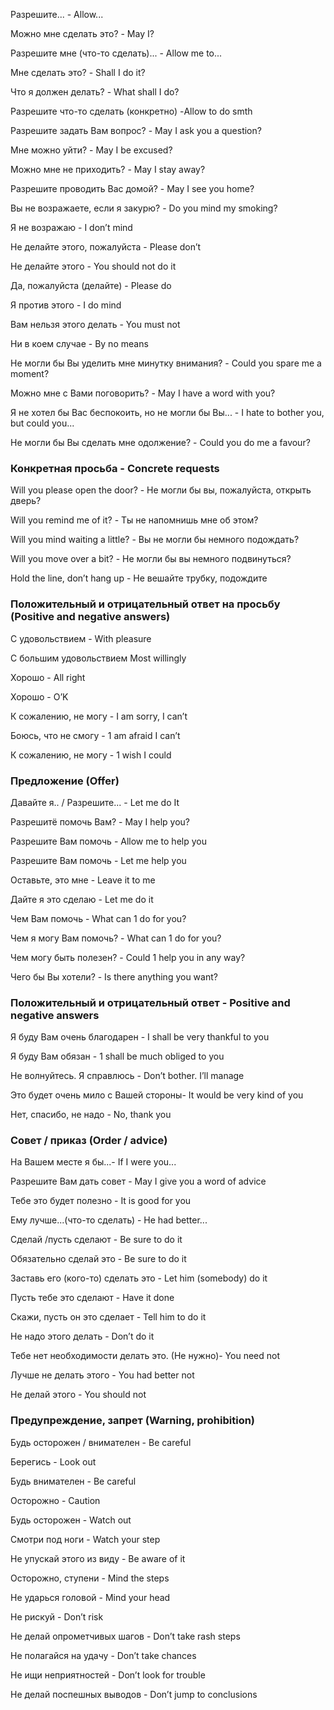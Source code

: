 Разрешите... - Allow...

Можно мне сделать это? - May I?

Разрешите мне (что-то сделать)... - Allow me to...

Мне сделать это? - Shall I do it?

Что я должен делать? - What shall I do?

Разрешите что-то сделать (конкретно) -Allow to do smth

Разрешите задать Вам вопрос? - May I ask you a question?

Мне можно уйти? - May I be excused?

Можно мне не приходить? - May I stay away?

Разрешите проводить Вас домой? - May I see you home?

Вы не возражаете, если я закурю? - Do you mind my smoking?

Я не возражаю - I don’t mind

Не делайте этого, пожалуйста - Please don’t

Не делайте этого - You should not do it

Да, пожалуйста (делайте) - Please do

Я против этого - I do mind

Вам нельзя этого делать - You must not

Ни в коем случае - By no means

Не могли бы Вы уделить мне минутку внимания? - Could you spare me a moment?

Можно мне с Вами поговорить? - May I have a word with you?

Я не хотел бы Вас беспокоить, но не могли бы Вы... - I hate to bother you, but
could you...

Не могли бы Вы сделать мне одолжение? - Could you do me a favour?

### Конкретная просьба - Concrete requests

Will you please open the door? - Не могли бы вы, пожалуйста, открыть дверь?

Will you remind me of it? - Ты не напомнишь мне об этом?

Will you mind waiting a little? - Вы не могли бы немного подождать?

Will you move over a bit? - Не могли бы вы немного подвинуться?

Hold the line, don’t hang up - He вешайте трубку, подождите


### Положительный и отрицательный ответ на просьбу (Positive and negative answers)

С удовольствием - With pleasure

С большим удовольствием Most willingly

Хорошо - All right

Хорошо - O’K

К сожалению, не могу - I am sorry, I can’t

Боюсь, что не смогу - 1 am afraid I can’t

К сожалению, не могу - 1 wish I could


### Предлoжение (Offer)

Давайте я.. / Разрешите... - Let me do It

Разрешитё помочь Вам? - May I help you?

Разрешите Вам помочь - Allow me to help you

Разрешите Вам помочь - Let me help you

Оставьте, это мне - Leave it to me

Дайте я это сделаю - Let me do it

Чем Вам помочь - What can 1 do for you?

Чем я могу Вам помочь? - What can 1 do for you?

Чем могу быть полезен? - Could 1 help you in any way?

Чего бы Вы хотели? - Is there anything you want?

### Положительный и отрицательный ответ - Positive and negative answers

Я буду Вам очень благодарен - I shall be very thankful to you

Я буду Вам обязан - 1 shall be much obliged to you

Не волнуйтесь. Я справлюсь - Don’t bother. I’ll manage

Это будет очень мило с Вашей стороны- It would be very kind of you

Нет, спасибо, не надо - No, thank you

### Совет / приказ (Order / advice)

На Вашем месте я бы...- If I were you...

Разрешите Вам дать совет - May I give you a word of advice

Тебе это будет полезно - It is good for you

Ему лучше...(что-то сделать) - He had better...

Сделай /пусть сделают - Be sure to do it

Обязательно сделай это - Be sure to do it

Заставь его (кого-то) сделать это - Let him (somebody) do it

Пусть тебе это сделают - Have it done

Скажи, пусть он это сделает - Tell him to do it

Не надо этого делать - Don’t do it

Тебе нет необходимости делать это. (Не нужно)- You need not

Лучше не делать этого - You had better not

Не делай этого - You should not

### Предупреждение, запрет (Warning, prohibition)

Будь осторожен / внимателен - Be careful

Берегись - Look out

Будь внимателен - Be careful

Осторожно - Caution

Будь осторожен - Watch out

Смотри под ноги - Watch your step

Не упускай этого из виду - Be aware of it

Осторожно, ступени - Mind the steps

Не ударься головой - Mind your head

Не рискуй - Don’t risk

Не делай опрометчивых шагов - Don’t take rash steps

Не полагайся на удачу - Don’t take chances

Не ищи неприятностей - Don’t look for trouble

Не делай поспешных выводов - Don’t jump to conclusions
